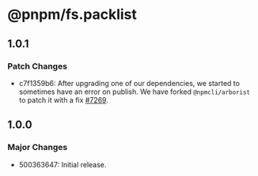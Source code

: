 # @pnpm/fs.packlist

## 1.0.1

### Patch Changes

- c7f1359b6: After upgrading one of our dependencies, we started to sometimes have an error on publish. We have forked `@npmcli/arborist` to patch it with a fix [#7269](https://github.com/pnpm/pnpm/pull/7269).

## 1.0.0

### Major Changes

- 500363647: Initial release.
